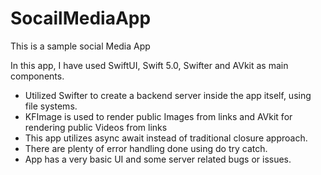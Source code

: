 # SocailMediaApp
This is a sample social Media App

In this app, I have used SwiftUI, Swift 5.0, Swifter and AVkit as main components. 

- Utilized Swifter to create a backend server inside the app itself, using file systems. 
- KFImage is used to render public Images from links and AVkit for rendering public Videos from links
- This app utilizes async await instead of traditional closure approach. 
- There are plenty of error handling done using do try catch. 
- App has a very basic UI and some server related bugs or issues. 
